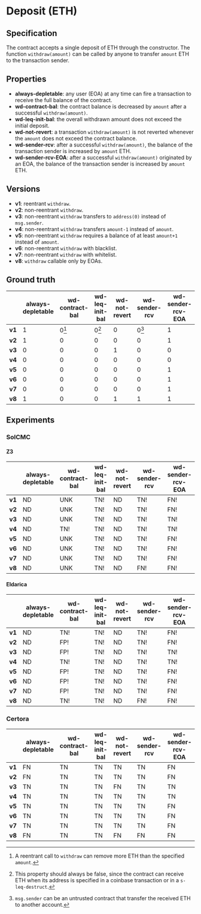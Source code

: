 # Deposit (ETH)

## Specification
The contract accepts a single deposit of ETH through the constructor. The function `withdraw(amount)` can be called by anyone to transfer `amount` ETH to the transaction sender.

## Properties
- **always-depletable**: any user (EOA) at any time can fire a transaction to receive the full balance of the contract.
- **wd-contract-bal**: the contract balance is decreased by `amount` after a successful `withdraw(amount)`.
- **wd-leq-init-bal**: the overall withdrawn amount does not exceed the initial deposit.
- **wd-not-revert**: a transaction `withdraw(amount)` is not reverted whenever the `amount` does not exceed the contract balance.
- **wd-sender-rcv**: after a successful `withdraw(amount)`, the balance of the transaction sender is increased by `amount` ETH.
- **wd-sender-rcv-EOA**: after a successful `withdraw(amount)` originated by an EOA, the balance of the transaction sender is increased by `amount` ETH.

## Versions
- **v1**: reentrant `withdraw`.
- **v2**: non-reentrant `withdraw`.
- **v3**: non-reentrant `withdraw` transfers to `address(0)` instead of `msg.sender`.
- **v4**: non-reentrant `withdraw` transfers `amount-1` instead of `amount`.
- **v5**: non-reentrant `withdraw` requires a balance of at least `amount+1` instead of `amount`.
- **v6**: non-reentrant `withdraw` with blacklist.
- **v7**: non-reentrant `withdraw` with whitelist.
- **v8**: `withdraw` callable only by EOAs.

## Ground truth
|        | always-depletable | wd-contract-bal   | wd-leq-init-bal   | wd-not-revert     | wd-sender-rcv     | wd-sender-rcv-EOA |
|--------|-------------------|-------------------|-------------------|-------------------|-------------------|-------------------|
| **v1** | 1                 | 0[^1]             | 0[^2]             | 0                 | 0[^3]             | 1                 |
| **v2** | 1                 | 0                 | 0                 | 0                 | 0                 | 1                 |
| **v3** | 0                 | 0                 | 0                 | 1                 | 0                 | 0                 |
| **v4** | 0                 | 0                 | 0                 | 0                 | 0                 | 0                 |
| **v5** | 0                 | 0                 | 0                 | 0                 | 0                 | 1                 |
| **v6** | 0                 | 0                 | 0                 | 0                 | 0                 | 1                 |
| **v7** | 0                 | 0                 | 0                 | 0                 | 0                 | 1                 |
| **v8** | 1                 | 0                 | 0                 | 1                 | 1                 | 1                 |
 
[^1]: A reentrant call to `withdraw` can remove more ETH than the specified `amount`.
[^2]: This property should always be false, since the contract can receive ETH when its address is specified in a coinbase transaction or in a `s-leq-destruct`.
[^3]: `msg.sender` can be an untrusted contract that transfer the received ETH to another account.

## Experiments
### SolCMC
#### Z3
|        | always-depletable | wd-contract-bal   | wd-leq-init-bal   | wd-not-revert     | wd-sender-rcv     | wd-sender-rcv-EOA |
|--------|-------------------|-------------------|-------------------|-------------------|-------------------|-------------------|
| **v1** | ND                | UNK               | TN!               | ND                | TN!               | FN!               |
| **v2** | ND                | UNK               | TN!               | ND                | TN!               | FN!               |
| **v3** | ND                | UNK               | TN!               | ND                | TN!               | TN!               |
| **v4** | ND                | TN!               | TN!               | ND                | TN!               | TN!               |
| **v5** | ND                | UNK               | TN!               | ND                | TN!               | FN!               |
| **v6** | ND                | UNK               | TN!               | ND                | TN!               | FN!               |
| **v7** | ND                | UNK               | TN!               | ND                | TN!               | FN!               |
| **v8** | ND                | UNK               | TN!               | ND                | FN!               | FN!               |
 

#### Eldarica
|        | always-depletable | wd-contract-bal   | wd-leq-init-bal   | wd-not-revert     | wd-sender-rcv     | wd-sender-rcv-EOA |
|--------|-------------------|-------------------|-------------------|-------------------|-------------------|-------------------|
| **v1** | ND                | TN!               | TN!               | ND                | TN!               | FN!               |
| **v2** | ND                | FP!               | TN!               | ND                | TN!               | FN!               |
| **v3** | ND                | FP!               | TN!               | ND                | TN!               | TN!               |
| **v4** | ND                | TN!               | TN!               | ND                | TN!               | TN!               |
| **v5** | ND                | FP!               | TN!               | ND                | TN!               | FN!               |
| **v6** | ND                | FP!               | TN!               | ND                | TN!               | FN!               |
| **v7** | ND                | FP!               | TN!               | ND                | TN!               | FN!               |
| **v8** | ND                | TN!               | TN!               | ND                | FN!               | FN!               |
 


### Certora
|        | always-depletable | wd-contract-bal   | wd-leq-init-bal   | wd-not-revert     | wd-sender-rcv     | wd-sender-rcv-EOA |
|--------|-------------------|-------------------|-------------------|-------------------|-------------------|-------------------|
| **v1** | FN                | TN                | TN                | TN                | TN                | FN                |
| **v2** | FN                | TN                | TN                | TN                | TN                | FN                |
| **v3** | TN                | TN                | TN                | FN                | TN                | TN                |
| **v4** | TN                | TN                | TN                | TN                | TN                | TN                |
| **v5** | TN                | TN                | TN                | TN                | TN                | FN                |
| **v6** | TN                | TN                | TN                | TN                | TN                | FN                |
| **v7** | TN                | TN                | TN                | TN                | TN                | FN                |
| **v8** | FN                | TN                | TN                | FN                | FN                | FN                |
 

